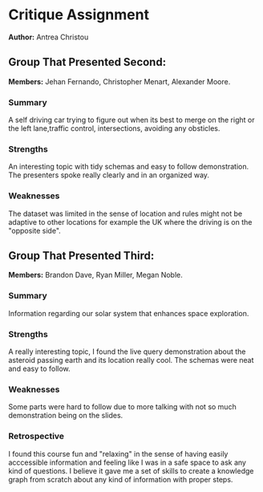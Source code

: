 # Critique Assignment
**Author:** Antrea Christou

## Group That Presented Second: 
**Members:** Jehan Fernando, Christopher Menart, Alexander Moore.
### Summary
A self driving car trying to figure out when its best to merge on the right or the left lane,traffic control, intersections, avoiding any obsticles.

### Strengths
An interesting topic with tidy schemas and easy to follow demonstration. The presenters spoke really clearly and in an organized way.

### Weaknesses
The dataset was limited in the sense of location and rules might not be adaptive to other locations for example the UK where the driving is on the "opposite side". 

## Group That Presented Third: 
**Members:** Brandon Dave, Ryan Miller, Megan Noble.
### Summary
Information regarding our solar system that enhances space exploration.

### Strengths
A really interesting topic, I found the live query demonstration about the asteroid passing earth and its location really cool. The schemas were neat and easy to follow.

### Weaknesses
Some parts were hard to follow due to more talking with not so much demonstration being on the slides.

### Retrospective

I found this course fun and "relaxing" in the sense of having easily acccessible information and feeling like I was in a safe space to ask any kind of questions. I believe it gave me a set of skills to create a knowledge graph from scratch about any kind of information with proper steps.